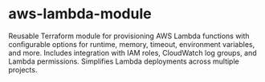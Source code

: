 # aws-lambda-module
Reusable Terraform module for provisioning AWS Lambda functions with configurable options for runtime, memory, timeout, environment variables, and more. Includes integration with IAM roles, CloudWatch log groups, and Lambda permissions. Simplifies Lambda deployments across multiple projects.
